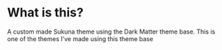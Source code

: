 # What is this?
A custom made Sukuna theme using the Dark Matter theme base.
This is one of the themes I've made using this theme base

